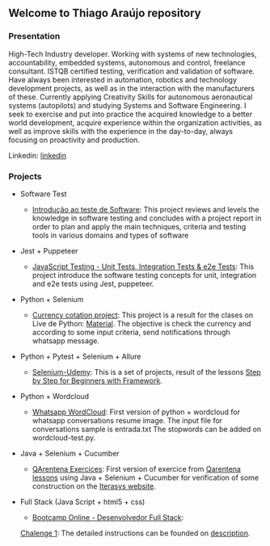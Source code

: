 ## Welcome to Thiago Araújo repository

### Presentation

High-Tech Industry developer. Working with systems of new technologies, accountability, embedded systems, autonomous and control, freelance consultant. ISTQB certified testing, verification and validation of software. Have always been interested in automation, robotics and technology development projects, as well as in the interaction with the manufacturers of these. Currently applying Creativity Skills for autonomous aeronautical systems (autopilots) and studying Systems and Software Engineering. I seek to exercise and put into practice the acquired knowledge to a better world development, acquire experience within the organization activities, as well as improve skills with the experience in the day-to-day, always focusing on proactivity and production. 

Linkedin: [linkedin](https://www.linkedin.com/in/thiagouavbr/)

### Projects

- Software Test

  * [Introdução ao teste de Software](https://github.com/thiagouavbr/seleniumcompython/blob/master/Final-Atividade-de-Teste-de-Software.doc): This project reviews and levels the knowledge in software testing and concludes with a project report in order to plan and apply the main techniques, criteria and testing tools in various domains and types of software

- Jest + Puppeteer

  * [JavaScript Testing - Unit Tests, Integration Tests & e2e Tests](https://github.com/thiagouavbr/js-testing-introduction): This project introduce the software testing concepts for unit, integration and e2e tests using Jest, puppeteer.

- Python + Selenium
 
  * [Currency cotation project](https://github.com/thiagouavbr/seleniumcompython): This project is a result for the clases on Live de Python: [Material](https://github.com/dunossauro/curso-python-selenium). The objective is check the currency and according to some input criteria, send notifications through whatsapp message.

  
- Python + Pytest + Selenium + Allure

  * [Selenium-Udemy](https://github.com/thiagouavbr/Selenium-Udemy): This is a set of projects, result of the lessons [Step by Step for Beginners with Framework](https://www.udemy.com/course/selenium-python-step-by-step-for-beginners/).

- Python + Wordcloud

  * [Whatsapp WordCloud](https://github.com/thiagouavbr/test-wordcloud): First version of python + wordcloud for whatsapp conversations resume image. The input file for conversations sample is entrada.txt The stopwords can be added on wordcloud-test.py.

- Java + Selenium + Cucumber

  * [QArentena Exercices](https://github.com/thiagouavbr/firstCucumberJava): First version of exercice from [Qarentena lessons](https://youtu.be/sIelXbbDzmM) using Java + Selenium + Cucumber for verification of some construction on the [Iterasys website](https://iterasys.com.br/).
  
- Full Stack (Java Script + html5 + css)

  * [Bootcamp Online - Desenvolvedor Full Stack](https://github.com/thiagouavbr/bootcamp-igti-full-stack):
  
   [Chalenge 1](https://github.com/thiagouavbr/bootcamp-igti-full-stack/tree/master/desafio1): The detailed instructions can be founded on [description](https://github.com/thiagouavbr/bootcamp-igti-full-stack/blob/master/desafio1/readme.md).
